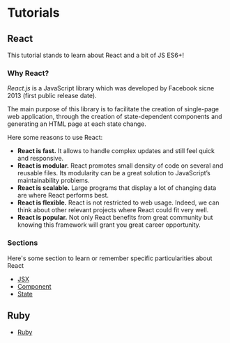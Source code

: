 # Tutorials

## React

This tutorial stands to learn about React and a bit of JS ES6+!

### Why React?

_React.js_ is a JavaScript library which was developed by Facebook sicne 2013 (first public release date).

The main purpose of this library is to facilitate the creation of single-page web application, through the creation of state-dependent components and generating an HTML page at each state change.

Here some reasons to use React:

* **React is fast.**
It allows to handle complex updates and still feel quick and responsive.
* **React is modular.**
React promotes small density of code on several and reusable files.
Its modularity can be a great solution to JavaScript’s maintainability problems.
* **React is scalable.**
Large programs that display a lot of changing data are where React performs best.
* **React is flexible.**
React is not restricted to web usage.
Indeed, we can think about other relevant projects where React could fit very well.
* **React is popular.**
Not only React benefits from great community but knowing this framework will grant you great career opportunity.

### Sections

Here's some section to learn or remember specific particularities about React

* [JSX](react/jsx.md)
* [Component](react/component.md)
* [State](react/state.md)


## Ruby

* [Ruby](ruby/language.md)

